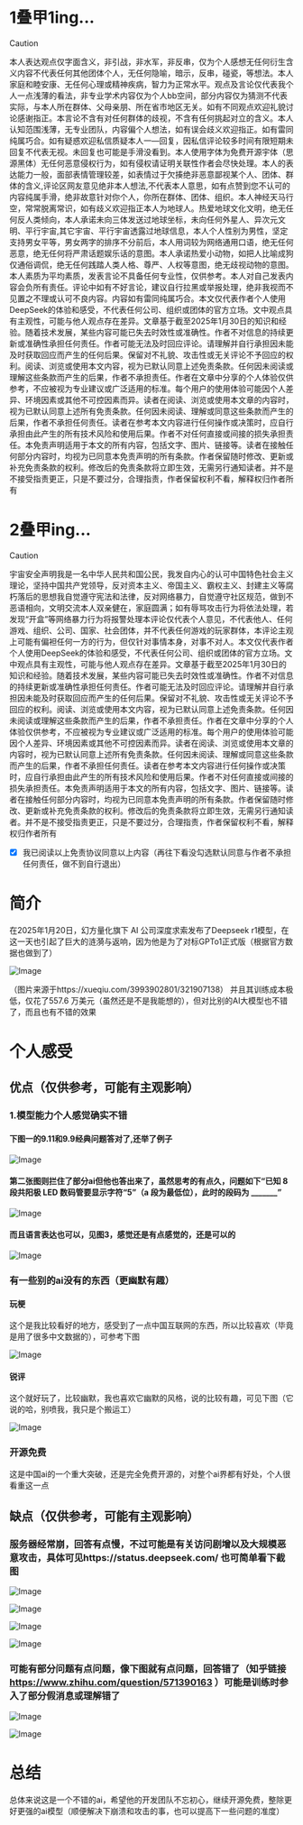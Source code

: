 # 1叠甲1ing...
> [!CAUTION]
> 本人表达观点仅字面含义，非引战，非水军，非反串，仅为个人感想无任何衍生含义内容不代表任何其他团体个人，无任何隐喻，暗示，反串，碰瓷，等想法。本人家庭和睦安康、无任何心理或精神疾病，智力为正常水平。观点及言论仅代表我个人一点浅薄的看法，非专业学术内容仅为个人bb空间，部分内容仅为猜测不代表实际，与本人所在群体、父母亲朋、所在省市地区无关。如有不同观点欢迎礼貌讨论感谢指正。本言论不含有对任何群体的歧视，不含有任何挑起对立的含义。本人认知范围浅薄，无专业团队，内容偏个人想法，如有误会歧义欢迎指正。如有雷同纯属巧合。如有疑惑欢迎私信质疑本人一—回复，因私信评论较多时间有限短期未回复不代表无视。未回复也可能是手滑没看到。本人使用字体为免费开源宇体（思源黑体）无任何恶意侵权行为，如有侵权请证明关联性作者会尽快处理。本人的表达能力一般，面部表情管理较差，如表情过于欠揍绝非恶意鄙视某个人、团体、群体的含义,评论区网友意见绝非本人想法,不代表本人意思，如有点赞到您不认可的内容纯属手滑，绝非故意针对你个人，你所在群体、团体、组织。本人神经天马行空，常常脱离常识，如有歧义欢迎指正本人为地球人。热爱地球文化文明，绝无任何反人类倾向，本人承诺未向三体发送过地球坐标，未向任何外星人、异次元文明、平行宇宙,其它宇宙、平行宇宙透露过地球信息，本人个人性别为男性，坚定支持男女平等，男女两字的排序不分前后，本人用词较为网络通用口语，绝无任何恶意，绝无任何将严肃话题娱乐话的意图。本人承诺热爱小动物，如把人比喻成狗仅通俗调侃，绝无任何践踏人类人格、尊严、人权等意图，绝无歧视动物的意图。本人素质为平均素质，发表言论不具备任何专业性，仅供参考。本人对自己发表内容会负所有责任。评论中如有不好言论，建议自行拉黑或举报处理，绝非我视而不见置之不理或认可不良内容。内容如有雷同纯属巧合。本文仅代表作者个人使用DeepSeek的体验和感受，不代表任何公司、组织或团体的官方立场。文中观点具有主观性，可能与他人观点存在差异。文章基于截至2025年1月30日的知识和经验。随着技术发展，某些内容可能已失去时效性或准确性。作者不对信息的持续更新或准确性承担任何责任。作者可能无法及时回应评论。请理解并自行承担因未能及时获取回应而产生的任何后果。保留对不礼貌、攻击性或无关评论不予回应的权利。阅读、浏览或使用本文内容，视为已默认同意上述免责条款。任何因未阅读或理解这些条款而产生的后果，作者不承担责任。作者在文章中分享的个人体验仅供参考，不应被视为专业建议或广泛适用的标准。每个用户的使用体验可能因个人差异、环境因素或其他不可控因素而异。读者在阅读、浏览或使用本文章的内容时，视为已默认同意上述所有免责条款。任何因未阅读、理解或同意这些条款而产生的后果，作者不承担任何责任。读者在参考本文内容进行任何操作或决策时，应自行承担由此产生的所有技术风险和使用后果。作者不对任何直接或间接的损失承担责任。本免责声明适用于本文的所有内容，包括文字、图片、链接等。读者在接触任何部分内容时，均视为已同意本免责声明的所有条款。作者保留随时修改、更新或补充免责条款的权利。修改后的免责条款将立即生效，无需另行通知读者。并不是不接受指责更正，只是不要过分，合理指责，作者保留权利不看，解释权归作者所有

# 2叠甲ing...
> [!CAUTION]
> 宇宙安全声明我是一名中华人民共和国公民，我发自内心的认可中国特色社会主义理论，坚持中国共产党领导，反对资本主义、帝国主义、霸权主义、封建主义等腐朽落后的思想我自觉遵守宪法和法律，反对网络暴力，自觉遵守社区规范，做到不恶语相向，文明交流本人双亲健在，家庭圆满；如有辱骂攻击行为将依法处理，若发现“开盒”等网络暴力行为将报警处理本评论仅代表个人意见，不代表他人、任何游戏、组织、公司、国家、社会团体，并不代表任何游戏的玩家群体，本评论主观上可能有偏袒任何一方的行为，但仅针对事情本身，对事不对人。本文仅代表作者个人使用DeepSeek的体验和感受，不代表任何公司、组织或团体的官方立场。文中观点具有主观性，可能与他人观点存在差异。文章基于截至2025年1月30日的知识和经验。随着技术发展，某些内容可能已失去时效性或准确性。作者不对信息的持续更新或准确性承担任何责任。作者可能无法及时回应评论。请理解并自行承担因未能及时获取回应而产生的任何后果。保留对不礼貌、攻击性或无关评论不予回应的权利。阅读、浏览或使用本文内容，视为已默认同意上述免责条款。任何因未阅读或理解这些条款而产生的后果，作者不承担责任。作者在文章中分享的个人体验仅供参考，不应被视为专业建议或广泛适用的标准。每个用户的使用体验可能因个人差异、环境因素或其他不可控因素而异。读者在阅读、浏览或使用本文章的内容时，视为已默认同意上述所有免责条款。任何因未阅读、理解或同意这些条款而产生的后果，作者不承担任何责任。读者在参考本文内容进行任何操作或决策时，应自行承担由此产生的所有技术风险和使用后果。作者不对任何直接或间接的损失承担责任。本免责声明适用于本文的所有内容，包括文字、图片、链接等。读者在接触任何部分内容时，均视为已同意本免责声明的所有条款。作者保留随时修改、更新或补充免责条款的权利。修改后的免责条款将立即生效，无需另行通知读者。并不是不接受指责更正，只是不要过分，合理指责，作者保留权利不看，解释权归作者所有

- [x] 我已阅读以上免责协议同意以上内容（再往下看没勾选默认同意与作者不承担任何责任，做不到自行退出）

# 简介
在2025年1月20日，幻方量化旗下 AI 公司深度求索发布了Deepseek r1模型，在这一天也引起了巨大的涟漪与返响，因为他是为了对标GPTo1正式版（根据官方数据也做到了）

![Image](https://github.com/user-attachments/assets/b4e05d7c-96df-4240-96ca-e6ba2447e8c6)

（图片来源于https://xueqiu.com/3993902801/321907138）  并且其训练成本极低，仅花了557.6 万美元（虽然还是不是我能想的），但对比别的AI大模型也不错了，而且也有不错的效果
# 个人感受
## 优点（仅供参考，可能有主观影响）
### 1.模型能力个人感觉确实不错
#### 下图一的9.11和9.9经典问题答对了,还举了例子
![Image](https://github.com/user-attachments/assets/a37e8b38-f800-4504-95d6-6c5b257b086f)
#### 第二张图则拦住了部分ai但他也答出来了，虽然思考的有点久，问题如下“已知 8 段共阳极 LED 数码管要显示字符“5”（a 段为最低位），此时的段码为 _______”
![Image](https://github.com/user-attachments/assets/09eeb3fa-ee45-41e3-9dc5-bd5eac261bf5)
#### 而且语言表达也可以，见图3，感觉还是有点感觉的，还是可以的
![Image](https://github.com/user-attachments/assets/e29e5ec1-703c-4554-b337-e652122f8c98)
### 有一些别的ai没有的东西（更幽默有趣）
#### 玩梗
这个是我比较看好的地方，感受到了一点中国互联网的东西，所以比较喜欢（毕竟是用了很多中文数据的），可参考下图

![Image](https://github.com/user-attachments/assets/11d2a01d-269a-419a-8e4f-bbfa421688ce)
#### 锐评
这个就好玩了，比较幽默，我也喜欢它幽默的风格，说的比较有趣，可见下图（它说的哈，别喷我，我只是个搬运工）

![Image](https://github.com/user-attachments/assets/221c0941-e93b-45ad-8c6f-f86b7e18ea47)
### 开源免费
这是中国ai的一个重大突破，还是完全免费开源的，对整个ai界都有好处，个人很看重这一点
## 缺点（仅供参考，可能有主观影响）
### 服务器经常崩，回答有点慢，不过可能是有关访问剧增以及大规模恶意攻击，具体可见https://status.deepseek.com/  也可简单看下截图

![Image](https://github.com/user-attachments/assets/1fcde7e2-79bb-48d7-bc13-9160d0c7df70)

![Image](https://github.com/user-attachments/assets/b5568e40-4bf9-4ff1-8614-05bf26c29dc3)

![Image](https://github.com/user-attachments/assets/61acf0d5-1053-40a3-9d28-5570af21726c)

![Image](https://github.com/user-attachments/assets/667d3ad8-32b9-435c-b50e-2c57381c4728)

### 可能有部分问题有点问题，像下图就有点问题，回答错了（知乎链接 https://www.zhihu.com/question/571390163 ）可能是训练时参入了部分假消息或理解错了

![Image](https://github.com/user-attachments/assets/492b4fa7-5520-46cb-b605-354af501bc70)

![Image](https://github.com/user-attachments/assets/4fe4abe0-3816-40d0-9dc4-63d5753623f1)

# 总结
总体来说这是一个不错的ai，希望他的开发团队不忘初心，继续开源免费，整除更好更强的ai模型（顺便解决下崩溃和攻击的事，也可以提高下一些问题的准度）
